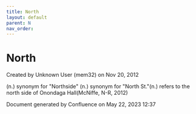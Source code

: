 ```yaml
---
title: North
layout: default
parent: N
nav_order:
---
```


# North

Created by  Unknown User (mem32) on Nov 20, 2012

(n.) synonym for &quot;Northside&quot; (n.) synonym for &quot;North St.&quot;(n.) refers to the north side of Onondaga Hall(McNiffe, N-R, 2012)

Document generated by Confluence on May 22, 2023 12:37


